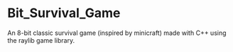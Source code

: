 # Bit_Survival_Game
An 8-bit classic survival game (inspired by minicraft) made with C++ using the raylib game library.
